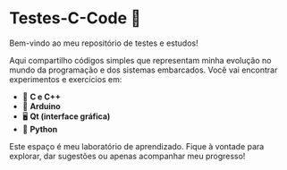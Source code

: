 # Testes-C-Code 🚀

Bem-vindo ao meu repositório de testes e estudos!

Aqui compartilho códigos simples que representam minha evolução no mundo da programação e dos sistemas embarcados. Você vai encontrar experimentos e exercícios em:

- 🧠 **C e C++**
- 🤖 **Arduino**
- 🖥️ **Qt (interface gráfica)**
- 🐍 **Python**

Este espaço é meu laboratório de aprendizado. Fique à vontade para explorar, dar sugestões ou apenas acompanhar meu progresso!
